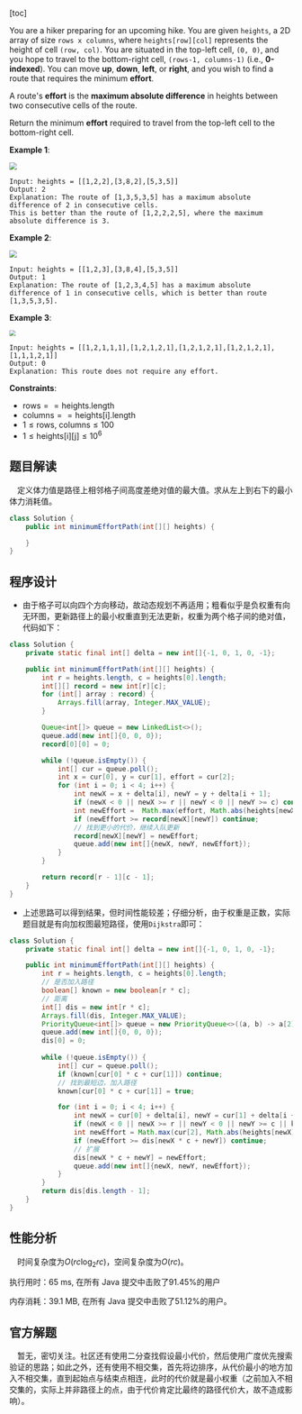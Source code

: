 [toc]

You are a hiker preparing for an upcoming hike. You are given `heights`, a 2D array of size `rows x columns`, where `heights[row][col]` represents the height of cell `(row, col)`. You are situated in the top-left cell, `(0, 0)`, and you hope to travel to the bottom-right cell, `(rows-1, columns-1)` (i.e., **0-indexed**). You can move **up**, **down**, **left**, or **right**, and you wish to find a route that requires the minimum **effort**.

A route's **effort** is the **maximum absolute difference** in heights between two consecutive cells of the route.

Return the minimum **effort** required to travel from the top-left cell to the bottom-right cell.

 

**Example 1**:

<img src="..\images\#1631_exp1.png" style="zoom:80%;" />

```
Input: heights = [[1,2,2],[3,8,2],[5,3,5]]
Output: 2
Explanation: The route of [1,3,5,3,5] has a maximum absolute difference of 2 in consecutive cells.
This is better than the route of [1,2,2,2,5], where the maximum absolute difference is 3.
```

**Example 2**:

<img src="..\images\#1631_exp2.png" style="zoom:80%;" />

```
Input: heights = [[1,2,3],[3,8,4],[5,3,5]]
Output: 1
Explanation: The route of [1,2,3,4,5] has a maximum absolute difference of 1 in consecutive cells, which is better than route [1,3,5,3,5].
```

**Example 3**:

<img src="..\images\#1631_exp3.png" style="zoom: 67%;" />

```
Input: heights = [[1,2,1,1,1],[1,2,1,2,1],[1,2,1,2,1],[1,2,1,2,1],[1,1,1,2,1]]
Output: 0
Explanation: This route does not require any effort.
```



**Constraints**:

* $\text{rows} == \text{heights.length}$
* $\text{columns} == \text{heights[i].length}$
* $1 \le \text{rows, columns} \le 100$
* $1 \le \text{heights[i][j]} \le 10^6$



## 题目解读

&emsp;定义体力值是路径上相邻格子间高度差绝对值的最大值。求从左上到右下的最小体力消耗值。

```java
class Solution {
    public int minimumEffortPath(int[][] heights) {

    }
}
```

## 程序设计

* 由于格子可以向四个方向移动，故动态规划不再适用；粗看似乎是负权重有向无环图，更新路径上的最小权重直到无法更新，权重为两个格子间的绝对值，代码如下：

```java
class Solution {
    private static final int[] delta = new int[]{-1, 0, 1, 0, -1};

    public int minimumEffortPath(int[][] heights) {
        int r = heights.length, c = heights[0].length;
        int[][] record = new int[r][c];
        for (int[] array : record) {
            Arrays.fill(array, Integer.MAX_VALUE);
        }

        Queue<int[]> queue = new LinkedList<>();
        queue.add(new int[]{0, 0, 0});
        record[0][0] = 0;

        while (!queue.isEmpty()) {
            int[] cur = queue.poll();
            int x = cur[0], y = cur[1], effort = cur[2];
            for (int i = 0; i < 4; i++) {
                int newX = x + delta[i], newY = y + delta[i + 1];
                if (newX < 0 || newX >= r || newY < 0 || newY >= c) continue;
                int newEffort =  Math.max(effort, Math.abs(heights[newX][newY] - heights[x][y]));
                if (newEffort >= record[newX][newY]) continue;
                // 找到更小的代价，继续入队更新
                record[newX][newY] = newEffort;
                queue.add(new int[]{newX, newY, newEffort});
            }
        }

        return record[r - 1][c - 1];
    }
}
```

* 上述思路可以得到结果，但时间性能较差；仔细分析，由于权重是正数，实际题目就是有向加权图最短路径，使用`Dijkstra`即可：

```java
class Solution {
    private static final int[] delta = new int[]{-1, 0, 1, 0, -1};

    public int minimumEffortPath(int[][] heights) {
        int r = heights.length, c = heights[0].length;
        // 是否加入路径
        boolean[] known = new boolean[r * c];
        // 距离
        int[] dis = new int[r * c];
        Arrays.fill(dis, Integer.MAX_VALUE);
        PriorityQueue<int[]> queue = new PriorityQueue<>((a, b) -> a[2] - b[2]);
        queue.add(new int[]{0, 0, 0});
        dis[0] = 0;
        
        while (!queue.isEmpty()) {
            int[] cur = queue.poll();
            if (known[cur[0] * c + cur[1]]) continue;
            // 找到最短边，加入路径
            known[cur[0] * c + cur[1]] = true;

            for (int i = 0; i < 4; i++) {
                int newX = cur[0] + delta[i], newY = cur[1] + delta[i + 1];
                if (newX < 0 || newX >= r || newY < 0 || newY >= c || known[newX * c + newY]) continue;
                int newEffort = Math.max(cur[2], Math.abs(heights[newX][newY] - heights[cur[0]][cur[1]]));
                if (newEffort >= dis[newX * c + newY]) continue;
                // 扩展
                dis[newX * c + newY] = newEffort;
                queue.add(new int[]{newX, newY, newEffort});
            }
        }
        return dis[dis.length - 1];
    }
}
```

## 性能分析

&emsp;时间复杂度为$O(rc\log_2rc)$，空间复杂度为$O(rc)$。

执行用时：65 ms, 在所有 Java 提交中击败了91.45%的用户

内存消耗：39.1 MB, 在所有 Java 提交中击败了51.12%的用户。

## 官方解题

&emsp;暂无，密切关注。社区还有使用二分查找假设最小代价，然后使用广度优先搜索验证的思路；如此之外，还有使用不相交集，首先将边排序，从代价最小的地方加入不相交集，直到起始点与结束点相连，此时的代价就是最小权重（之前加入不相交集的，实际上并非路径上的点，由于代价肯定比最终的路径代价大，故不造成影响）。